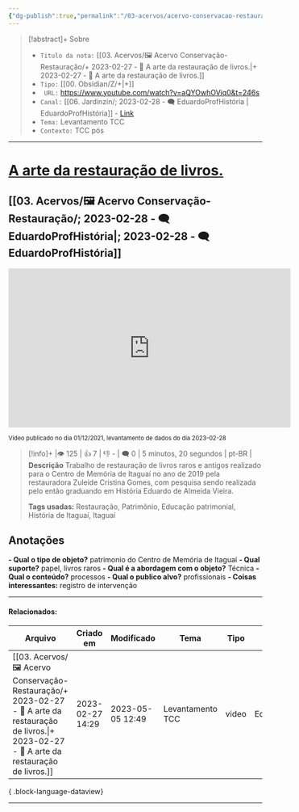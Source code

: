 ```yaml
---
{"dg-publish":true,"permalink":"/03-acervos/acervo-conservacao-restauracao/2023-02-27-a-arte-da-restauracao-de-livros/","tags":["🖼️/🎥️"],"created":"2023-02-27T14:29:12.638-03:00","updated":"2023-05-05T12:49:18.560-03:00"}
---
```



>[!abstract]+ Sobre
>- `Titulo da nota:`  [[03. Acervos/🖼️ Acervo Conservação-Restauração/+ 2023-02-27   -  🎥️ A arte da restauração de livros.\|+ 2023-02-27   -  🎥️ A arte da restauração de livros.]]
>- `Tipo:`  [[00. Obsidian/Z/+\|+]]
>- ` URL:`  https://www.youtube.com/watch?v=aQYOwhOViq0&t=246s
>- `Canal:` [[06. Jardinzin/; 2023-02-28   - 🗨️ EduardoProfHistória \| EduardoProfHistória]] - [Link](http://www.youtube.com/@EduardoProfHistoria)
>- `Tema:`  Levantamento TCC
>- `Contexto:`  TCC pós
***

# [A arte da restauração de livros.](https://www.youtube.com/watch?v=aQYOwhOViq0&t=246s)
## [[03. Acervos/🖼️ Acervo Conservação-Restauração/; 2023-02-28   - 🗨️ EduardoProfHistória\|; 2023-02-28   - 🗨️ EduardoProfHistória]]


<center><iframe width="560" height="315" src="https://www.youtube.com/embed/aQYOwhOViq0" title="YouTube video player" frameborder="0" allow="accelerometer; autoplay; clipboard-write; encrypted-media; gyroscope; picture-in-picture" allowfullscreen></iframe></center>

<small> Vídeo publicado no dia  01/12/2021, levantamento de dados do dia 2023-02-28 </small> 

>[!info]+ |👁️ 125 | 👍 7 | 👎 - | 🗨️ 0 | 5 minutos, 20 segundos | pt-BR |
>**Descrição**
> Trabalho de restauração de livros raros e antigos realizado para o Centro de Memória de Itaguaí no ano de 2019 pela restauradora Zuleide Cristina Gomes, com pesquisa sendo realizada pelo então graduando em História Eduardo de Almeida Vieira.
> 
> **Tags usadas:** Restauração, Patrimônio, Educação patrimonial, História de Itaguaí, Itaguaí



## Anotações
**- Qual o tipo de objeto?** 
	patrimonio do Centro de Memória de Itaguaí
**- Qual suporte?**
	papel, livros raros
**- Qual é a abordagem com o objeto?**
	Técnica
**- Qual o conteúdo?**
	processos
**- Qual o publico alvo?**
	profissionais
**- Coisas interessantes:**
	registro de intervenção



***
#### Relacionados:
| Arquivo                                                                                                                                                              | Criado em        | Modificado       | Tema             | Tipo  | Canal               |
| -------------------------------------------------------------------------------------------------------------------------------------------------------------------- | ---------------- | ---------------- | ---------------- | ----- | ------------------- |
| [[03. Acervos/🖼️ Acervo Conservação-Restauração/+ 2023-02-27   -  🎥️ A arte da restauração de livros.\|+ 2023-02-27   -  🎥️ A arte da restauração de livros.]] | 2023-02-27 14:29 | 2023-05-05 12:49 | Levantamento TCC | video | EduardoProfHistória |

{ .block-language-dataview}
***
